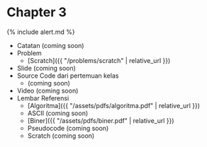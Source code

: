 # Chapter 3

{% include alert.md %}

* Catatan (coming soon)
* Problem
  * [Scratch]({{ "/problems/scratch" | relative_url }})
* Slide (coming soon)
* Source Code dari pertemuan kelas
  * (coming soon)
* Video (coming soon)
* Lembar Referensi
  * [Algoritma]({{ "/assets/pdfs/algoritma.pdf" | relative_url }})
  * ASCII (coming soon)
  * [Biner]({{ "/assets/pdfs/biner.pdf" | relative_url }})
  * Pseudocode (coming soon)
  * Scratch (coming soon)
